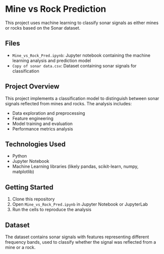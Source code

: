 # Mine vs Rock Prediction

This project uses machine learning to classify sonar signals as either mines or rocks based on the Sonar dataset.

## Files

- `Mine_vs_Rock_Pred.ipynb`: Jupyter notebook containing the machine learning analysis and prediction model
- `Copy of sonar data.csv`: Dataset containing sonar signals for classification

## Project Overview

This project implements a classification model to distinguish between sonar signals reflected from mines and rocks. The analysis includes:

- Data exploration and preprocessing
- Feature engineering
- Model training and evaluation
- Performance metrics analysis

## Technologies Used

- Python
- Jupyter Notebook
- Machine Learning libraries (likely pandas, scikit-learn, numpy, matplotlib)

## Getting Started

1. Clone this repository
2. Open `Mine_vs_Rock_Pred.ipynb` in Jupyter Notebook or JupyterLab
3. Run the cells to reproduce the analysis

## Dataset

The dataset contains sonar signals with features representing different frequency bands, used to classify whether the signal was reflected from a mine or a rock. 